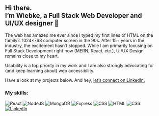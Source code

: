 ## Hi there. <br />I’m Wiebke, a Full Stack Web Developer and UI/UX designer 👋  

The web has amazed me ever since I typed my first lines of HTML on the family’s 1024×768 computer screen in the 90s. After 15+ years in the industry, the excitement hasn’t stopped. While I am primarily focusing on Full Stack Development right now (MERN, React, etc.), UI/UX Design remains close to my heart.  

Usability is a top priority in my work and I am also strongly advocating for (and keep learning about) web accessibility.

Have a look at my projects below. And hey, [let’s connect on LinkedIn.](https://www.linkedin.com/in/fraulueneburg/)

### My skills:
<img src="https://img.shields.io/badge/react-blue?style=for-the-badge&logo=react&logoColor=f5f5f5" alt="React">
<img src="https://img.shields.io/badge/node.js-339933?style=for-the-badge&logo=nodedotjs&logoColor=f5f5f5" alt="NodeJS">
<img src="https://img.shields.io/badge/mongodb-red?style=for-the-badge&logo=mongodb&logoColor=f5f5f5" alt="MongoDB">
<img src="https://img.shields.io/badge/express-666c75?style=for-the-badge&logo=express&logoColor=f5f5f5" alt="Express">
<img src="https://img.shields.io/badge/javascript-F7DF1E?style=for-the-badge&logo=javascript&logoColor=f5f5f5" alt="CSS">
<img src="https://img.shields.io/badge/html-E34F26?style=for-the-badge&logo=html5&logoColor=f5f5f5" alt="HTML">
<img src="https://img.shields.io/badge/css-1572B6?style=for-the-badge&logo=css3&logoColor=f5f5f5" alt="CSS">

<a href="https://linkedin.com/in/fraulueneburg" target="_blank">
<img alt="LinkedIn" src="https://img.shields.io/badge/-linkedin-1572B6?&style=for-the-badge&logo=css3&logoColor=white" />
</a>


<!--
**fraulueneburg/fraulueneburg** is a ✨ _special_ ✨ repository because its `README.md` (this file) appears on your GitHub profile.

Here are some ideas to get you started:

- 🔭 I’m currently working on ...
- 🌱 I’m currently learning ...
- 👯 I’m looking to collaborate on ...
- 🤔 I’m looking for help with ...
- 💬 Ask me about ...
- 📫 How to reach me: ...
- 😄 Pronouns: ...
- ⚡ Fun fact: ...
-->
